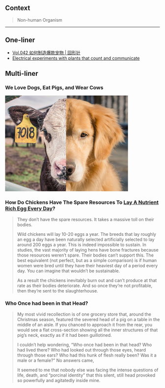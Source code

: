 
## Context

> Non-human Organism

-----

## One-liner

- [Vol.042 如何制造爆款宠物 | 回形针](https://youtu.be/RBZqJ8csBb0)
- [Electrical experiments with plants that count and communicate](https://youtu.be/pvBlSFVmoaw)

## Multi-liner

### We Love Dogs, Eat Pigs, and Wear Cows

<img src="/_assets/illustration-speciesism.png" alt="Illustration of Speciesism" width="400" height=50% />

### How Do Chickens Have The Spare Resources To [Lay A Nutrient Rich Egg Every Day](https://old.reddit.com/r/explainlikeimfive/comments/yp9nc5/eli5_how_do_chickens_have_the_spare_resources_to/ivieksb/)?

> They don’t have the spare resources. It takes a massive toll on their bodies.
>
> Wild chickens will lay 10-20 eggs a year. The breeds that lay roughly an egg a day have been naturally selected artificially selected to lay around 200 eggs a year. This is indeed impossible to sustain. In studies, the vast majority of laying hens have bone fractures because those resources weren’t spare. Their bodies can’t support this. The best equivalent (not perfect, but as a simple comparison) is if human women were bred until they have their heaviest day of a period every day. You can imagine that wouldn’t be sustainable.
>
> As a result the chickens inevitably burn out and can’t produce at that rate as their bodies deteriorate. And so once they’re not profitable, then they’re sent to the slaughterhouse.

### Who Once had been in that Head?

> My most vivid recollection is of one grocery store that, around the Christmas season, featured the severed head of a pig on a table in the middle of an aisle. If you chanced to approach it from the rear, you would see a flat cross-section showing all the inner structures of that pig’s neck, exactly as if it had been guillotined.
>
> I couldn’t help wondering, “Who once had been in that head? Who had lived there? Who had looked out through those eyes, heard through those ears? Who had this hunk of flesh really been? Was it a male or a female?” No answers came,
>
> It seemed to me that nobody else was facing the intense questions of life, death, and “porcinal identity” that this silent, still head provoked so powerfully and agitatedly inside mine.